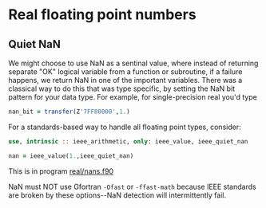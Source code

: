 # Real floating point numbers

## Quiet NaN

We might choose to use NaN as a sentinal value, where instead of
returning separate "OK" logical variable from a function or subroutine,
if a failure happens, we return NaN in one of the important variables.
There was a classical way to do this that was type specific, by setting
the NaN bit pattern for your data type. For example, for
single-precision real you'd type

```fortran
nan_bit = transfer(Z'7FF80000',1.)
```

For a standards-based way to handle all floating point types, consider:

```fortran
use, intrinsic :: ieee_arithmetic, only: ieee_value, ieee_quiet_nan

nan = ieee_value(1.,ieee_quiet_nan)
```

This is in program [real/nans.f90](./real/nans.f90)

NaN must NOT use Gfortran `-Ofast` or `-ffast-math` because IEEE standards are broken by these options--NaN detection will intermittently fail.
